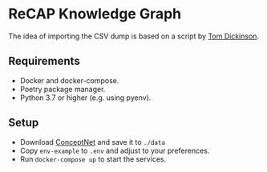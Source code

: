 # ReCAP Knowledge Graph

The idea of importing the CSV dump is based on a script by [Tom Dickinson](https://github.com/tomkdickinson/conceptnet_neo4j).

## Requirements

- Docker and docker-compose.
- Poetry package manager.
- Python 3.7 or higher (e.g. using pyenv).

## Setup

- Download [ConceptNet](https://github.com/commonsense/conceptnet5/wiki/Downloads) and save it to `./data`
- Copy `env-example` to `.env` and adjust to your preferences.
- Run `docker-compose up` to start the services.

